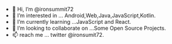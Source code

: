 - 👋 Hi, I’m @ironsummit72
- 👀 I’m interested in ... Android,Web,Java,JavaScript,Kotlin. 
- 🌱 I’m currently learning ...JavaScript and React.
- 💞️ I’m looking to collaborate on ...Some Open Source Projects.
- 📫 reach me ... twitter @ironsumit72.

<!---
ironsummit72/ironsummit72 is a ✨ special ✨ repository because its `README.md` (this file) appears on your GitHub profile.
You can click the Preview link to take a look at your changes.
--->
